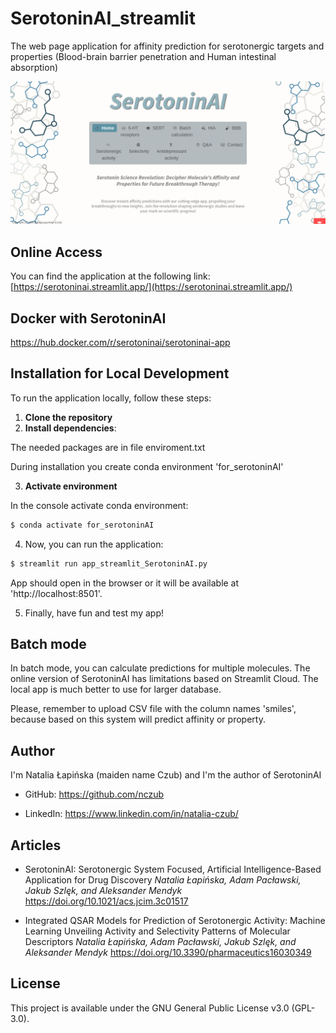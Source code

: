 # SerotoninAI_streamlit

The web page application for affinity prediction for serotonergic targets and properties (Blood-brain barrier penetration and Human intestinal absorption)

![Logo SerotoninAI](https://github.com/nczub/SerotoninAI_streamlit/blob/main/serotoninAI_homepage.png)

## Online Access
You can find the application at the following link:
[https://serotoninai.streamlit.app/](https://serotoninai.streamlit.app/)

## Docker with SerotoninAI
https://hub.docker.com/r/serotoninai/serotoninai-app

## Installation for Local Development

To run the application locally, follow these steps:
1. **Clone the repository**
2. **Install dependencies**:

The needed packages are in file enviroment.txt

During installation you create conda environment 'for_serotoninAI'

3. **Activate environment**
   
In the console activate conda environment:

```bash
$ conda activate for_serotoninAI
```

4. Now, you can run the application:

```bash   
$ streamlit run app_streamlit_SerotoninAI.py
```
App should open in the browser or it will be available at 'http://localhost:8501'.

5. Finally, have fun and test my app!


## Batch mode

In batch mode, you can calculate predictions for multiple molecules. The online version of SerotoninAI has limitations based on Streamlit Cloud. The local app is much better to use for larger database.

Please, remember to upload CSV file with the column names 'smiles', because based on this system will predict affinity or property.

## Author

I'm Natalia Łapińska (maiden name Czub) and I'm the author of SerotoninAI

- GitHub: https://github.com/nczub

- LinkedIn: https://www.linkedin.com/in/natalia-czub/

## Articles
- SerotoninAI: Serotonergic System Focused, Artificial Intelligence-Based Application for Drug Discovery
*Natalia Łapińska, Adam Pacławski, Jakub Szlęk, and Aleksander Mendyk*
https://doi.org/10.1021/acs.jcim.3c01517

- Integrated QSAR Models for Prediction of Serotonergic Activity: Machine Learning Unveiling Activity and Selectivity Patterns of Molecular Descriptors
*Natalia Łapińska, Adam Pacławski, Jakub Szlęk, and Aleksander Mendyk*
https://doi.org/10.3390/pharmaceutics16030349

## License

This project is available under the GNU General Public License v3.0 (GPL-3.0).
